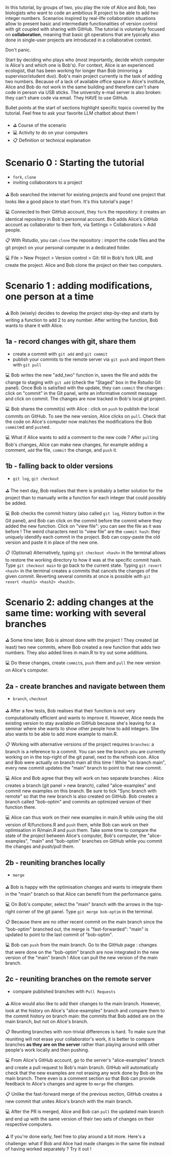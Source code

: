 In this tutorial, by groups of two, you play the role of Alice and Bob, two biologists who want to code an ambitious R project to be able to add two integer numbers. Scenarios inspired by real-life collaboration situations allow to present basic and intermediate functionalities of version control with git coupled with sharing with GitHub. The tutorial is voluntarily focused on **collaboration**, meaning that basic git operations that are typically also done in single-user projects are introduced in a collaborative context.

Don't panic.

Start by deciding who plays who (most importantly, decide which computer is Alice's and which one is Bob's). For context, Alice is an experienced ecologist, that has been working for longer than Bob (mirroring a supervisor/student duo). Bob's main project currently is the task of adding two numbers. Because of a lack of available office space in Alice's institute, Alice and Bob do not work in the same building and therefore can't share code in person via USB sticks. The university e-mail server is also broken: they can't share code via email. They HAVE to use GitHub.

Bullet points at the start of sections highlight specific topics covered by the tutorial. Feel free to ask your favorite LLM chatbot about them !

 - :golf: Course of the scenario
 - :computer: Activity to do on your computers
 - :clipboard: Definition or technical explanation

# Scenario 0 : Starting the tutorial

 - `fork`, `clone`
 - inviting collaborators to a project
 
:golf: Bob searched the internet for existing projects and found one project that looks like a good place to start from. It's this tutorial's page !

:computer: Connected to their GitHub account, they `fork` the repository: it creates an identical repository in Bob's personnal account. Bob adds Alice's GitHub account as collaborator to their fork, via Settings > Collaborators > Add people.

:clipboard: With Rstudio, you can `clone` the repository : import the code files and the git project on your personal computer in a dedicated folder.

:computer: File > New Project > Version control > Git: fill in Bob's fork URL and create the project. Alice and Bob clone the project on their two computers.

# Scenario 1 : adding modifications, one person at a time

:golf: Bob (wisely) decides to develop the project step-by-step and starts by writing a function to add 2 to any number. After writing the function, Bob wants to share it with Alice.

## 1a - record changes with git, share them

- create a commit with `git add` and `git commit`
- publish your commits to the remote server via `git push` and import them with `git pull`

:computer: Bob writes the new "add_two" function in, saves the file and adds the change to staging with `git add` (check the "Staged" box in the Rstudio Git panel). Once Bob is satisfied with the update, they can `commit` the changes : click on "commit" in the Git panel, write an informative commit message and click on commit. The changes are now tracked in Bob's local git project.

:computer: Bob shares the commit(s) with Alice : click on `push` to publish the local commits on GitHub. To see the new version, Alice clicks on `pull`. Check that the code on Alice's computer now matches the modifications the Bob `commit`ed and  `push`ed.

:computer: What if Alice wants to add a comment to the new code ? After `pull`ing Bob's changes, Alice can make new changes, for example adding a comment, `add` the file, `commit` the change, and `push` it.

## 1b - falling back to older versions

- `git log`, `git checkout`

:golf: The next day, Bob realises that there is probably a better solution for the project than to manually write a function for each integer that could possibly be added.

:computer: Bob checks the commit history (also called `git log`, History button in the Git panel), and Bob can click on the commit before the commit where they added the new function. Click on "view file": you can see the file as it was before ! The weird characters next to "view file" are the `commit hash`: they uniquely idendify each commit in the project. Bob can copy-paste the old version and paste it in place of the new one.

:clipboard: (Optional) Alternatively, typing `git checkout <hash>` in the terminal allows to restore the working directory to how it was at the specific commit hash. Type `git checkout main` to go back to the current state. Typing `git revert <hash>` in the terminal creates a commits that cancels the changes of the given commit. Reverting several commits at once is possible with `git revert <hash1> <hash2> <hash3>`.

# Scenario 2: adding changes at the same time: working with several branches

:golf: Some time later, Bob is almost done with the project ! They created (at least) two new commits, where Bob created a new function that adds two numbers. They also added lines in main.R to try out some additions.

:computer: Do these changes, create `commit`s, `push` them and `pull` the new version on Alice's computer.

## 2a - create branches and navigate between them

- `branch`, `checkout`

:golf: After a few tests, Bob realises that their function is not very computationally efficient and wants to improve it. However, Alice needs the existing version to stay available on GitHub because she's leaving for a seminar where she wants to show other people how to add integers. She also wants to be able to add more example to main.R.

:clipboard: Working with alternative versions of the project requires `branches`: a branch is a reference to a commit. You can see the branch you are currently working on in the top-right of the git panel, next to the refresh icon. Alice and Bob were actually on branch main all this time ! While "on branch main", every new commit updates the "main" branch to point to that new commit. 

:computer: Alice and Bob agree that they will work on two separate branches : Alice creates a branch (git panel > new branch), called "alice-examples" and commit new examples on this branch. Be sure to tick "Sync branch with remote" so that the new branch is also created on GitHub. Bob creates a branch called "bob-optim" and commits an optimized version of their function there.

:computer: Alice can thus work on their new examples in main.R while using the old version of R/functions.R and `push` them, while Bob can work on their optimisation in R/main.R and `push` them. Take some time to compare the state of the project between Alice's computer, Bob's computer, the "alice-examples", "main" and "bob-optim" branches on GitHub while you commit the changes and push/pull them.

## 2b - reuniting branches locally

- `merge`

:golf: Bob is happy with the optimisation changes and wants to integrate them in the "main" branch so that Alice can benefit from the performance gains.

:computer: On Bob's computer, select the "main" branch with the arrows in the top-right corner of the git panel. Type `git merge bob-optim` in the terminal.

:clipboard: Because there are no other recent commit on the main branch since the "bob-optim" branched out, the merge is "fast-forwarded": "main" is updated to point to the last commit of "bob-optim".

:computer: Bob can `push` from the main branch. Go to the GitHub page : changes that were done on the "bob-optim" branch are now integrated in the new version of the "main" branch ! Alice can pull the new version of the main branch.

## 2c - reuniting branches on the remote server

- compare published branches with `Pull Requests`

:golf: Alice would also like to add their changes to the main branch. However, look at the history on Alice's "alice-examples" branch and compare them to the commit history on branch main: the commits that Bob added are on the main branch, but not on Alice's branch.

:clipboard: Reuniting branches with non-trivial differences is hard. To make sure that reuniting will not erase your collaborator's work, it is better to compare branches **as they are on the server** rather than playing around with other people's work locally and then pushing.

:computer: From Alice's GitHub account, go to the server's "alice-examples" branch and create a pull request to Bob's main branch. GitHub will automatically check that the new examples are not erasing any work done by Bob on the main branch. There even is a comment section so that Bob can provide feedback to Alice's changes and agree to `merge` the changes.

:clipboard: Unlike the fast-forward merge of the previous section, GitHub creates a new commit that unites Alice's branch with the main branch.

:computer: After the PR is merged, Alice and Bob can `pull` the updated main branch and end up with the same version of their two sets of changes on their respective computers.

:golf: If you're done early, feel free to play around a bit more. Here's a challenge: what if Bob and Alice had made changes in the same file instead of having worked separately ? Try it out !
